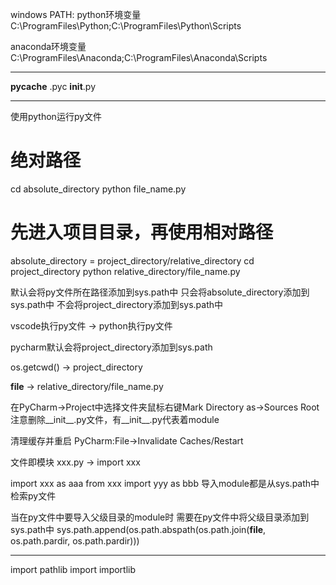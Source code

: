 




windows PATH:
python环境变量
C:\ProgramFiles\Python\;C:\ProgramFiles\Python\Scripts

anaconda环境变量
C:\ProgramFiles\Anaconda;C:\ProgramFiles\Anaconda\Scripts


---


__pycache__
.pyc
__init__.py





---



使用python运行py文件

# 绝对路径
cd absolute_directory
python file_name.py

# 先进入项目目录，再使用相对路径
absolute_directory = project_directory/relative_directory
cd project_directory
python relative_directory/file_name.py

默认会将py文件所在路径添加到sys.path中
只会将absolute_directory添加到sys.path中
不会将project_directory添加到sys.path中

vscode执行py文件 -> python执行py文件

pycharm默认会将project_directory添加到sys.path

os.getcwd() -> project_directory

__file__ -> relative_directory/file_name.py


在PyCharm->Project中选择文件夹鼠标右键Mark Directory as->Sources Root
注意删除__init__.py文件，有__init__.py代表着module


清理缓存并重启
PyCharm:File->Invalidate Caches/Restart



文件即模块
xxx.py -> import xxx

import xxx as aaa
from xxx import yyy as bbb
导入module都是从sys.path中检索py文件

当在py文件中要导入父级目录的module时
需要在py文件中将父级目录添加到sys.path中
sys.path.append(os.path.abspath(os.path.join(__file__, os.path.pardir, os.path.pardir)))


---

import pathlib
import importlib





